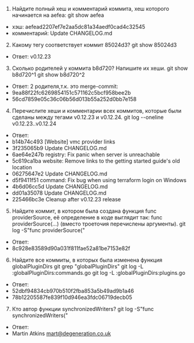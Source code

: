 1. Найдите полный хеш и комментарий коммита, хеш которого начинается на aefea:
git show aefea
- хэш: aefead2207ef7e2aa5dc81a34aedf0cad4c32545
- комментарий: Update CHANGELOG.md

2. Какому тегу соответствует коммит 85024d3?
git show 85024d3
- Ответ: v0.12.23

3. Сколько родителей у коммита b8d720? Напишите их хеши.
git show b8d720^1
git show b8d720^2
- Ответ: 2 родителя,т.к. это merge-commit:
- 9ea88f22fc6269854151c571162c5bcf958bee2b
- 56cd7859e05c36c06b56d013b55a252d0bb7e158

4. Перечислите хеши и комментарии всех коммитов, которые были сделаны между тегами v0.12.23 и v0.12.24.
git log --oneline v0.12.23..v0.12.24
- Ответ:
- b14b74c493 [Website] vmc provider links
- 3f235065b9 Update CHANGELOG.md
- 6ae64e247b registry: Fix panic when server is unreachable
- 5c619ca1ba website: Remove links to the getting started guide's old location
- 06275647e2 Update CHANGELOG.md
- d5f9411f51 command: Fix bug when using terraform login on Windows
- 4b6d06cc5d Update CHANGELOG.md
- dd01a35078 Update CHANGELOG.md
- 225466bc3e Cleanup after v0.12.23 release

5. Найдите коммит, в котором была создана функция func providerSource, её определение в коде выглядит так: func providerSource(...) (вместо троеточия перечислены аргументы).
git log -S"func providerSource("
- Ответ:
- 8c928e83589d90a031f811fae52a81be7153e82f

6. Найдите все коммиты, в которых была изменена функция globalPluginDirs
git grep "globalPluginDirs"
git log -L :globalPluginDirs:commands.go
git log -L :globalPluginDirs:plugins.go
- Ответ:
- 52dbf94834cb970b510f2fba853a5b49ad9b1a46
- 78b12205587fe839f10d946ea3fdc06719decb05

7. Кто автор функции synchronizedWriters?
git log -S"func synchronizedWriters("
- Ответ: 
- Martin Atkins <mart@degeneration.co.uk>
